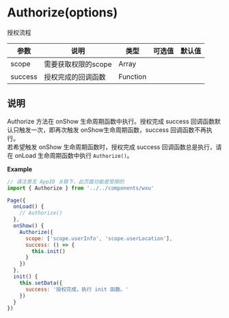 <a name="authorize"></a>

# Authorize(options)
授权流程

参数 | 说明 | 类型 | 可选值 | 默认值
--- | --- | --- | --- | ---
scope | 需要获取权限的scope | Array |
success | 授权完成的回调函数 | Function

## 说明
Authorize 方法在 onShow 生命周期函数中执行。授权完成 success 回调函数默认只触发一次，即再次触发 onShow生命周期函数，success 回调函数不再执行。  
若希望触发 onShow 生命周期函数时，授权完成 success 回调函数总是执行，请在 onLoad 生命周期函数中执行 `Authorize()`。


**Example**

```js
// 请注意无 AppID 关联下，此页面功能是受限的
import { Authorize } from '../../components/wxu'

Page({
  onLoad() {
    // Authorize()
  },
  onShow() {
    Authorize({
      scope: ['scope.userInfo', 'scope.userLocation'],
      success: () => {
        this.init()
      }
    })
  },
  init() {
    this.setData({
      success: '授权完成，执行 init 函数。'
    })
  }
})
```